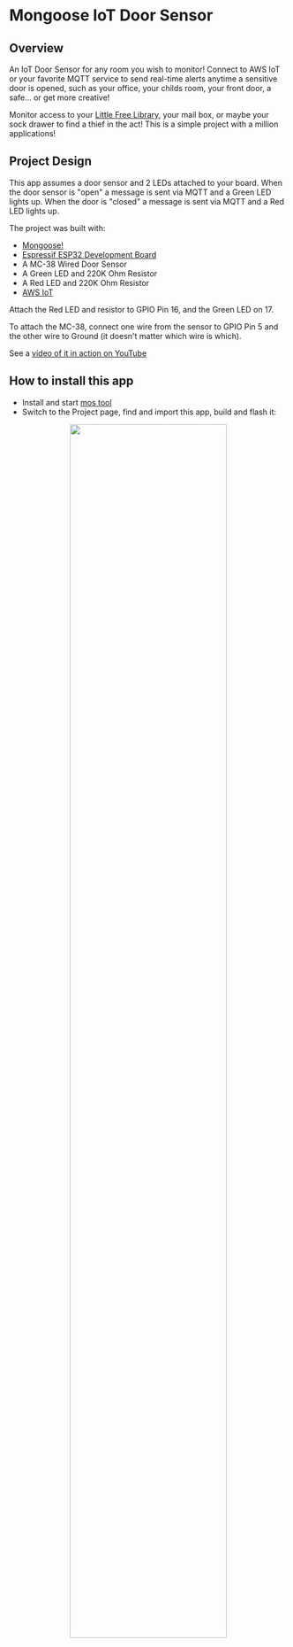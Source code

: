# Mongoose IoT Door Sensor

## Overview

An IoT Door Sensor for any room you wish to monitor!
Connect to AWS IoT or your favorite MQTT service to send real-time alerts anytime a sensitive door is opened, such as your office,
your childs room, your front door, a safe... or get more creative!

Monitor access to your [Little Free Library](https://littlefreelibrary.org/),
your mail box, or maybe your sock drawer to find a thief in the act!
This is a simple project with a million applications!

## Project Design

This app assumes a door sensor and 2 LEDs attached to your board.  When the door sensor is "open" a message is sent via MQTT and a Green LED lights up.  When the door is "closed" a message is sent via MQTT and a Red LED lights up.

The project was built with: 
- [Mongoose!](https://mongoose-os.com/)
- [Espressif ESP32 Development Board](https://www.adafruit.com/product/3269)
- A MC-38 Wired Door Sensor
- A Green LED and 220K Ohm Resistor
- A Red LED and 220K Ohm Resistor
- [AWS IoT](https://aws.amazon.com/iot/)

Attach the Red LED and resistor to GPIO Pin 16, and the Green LED on 17. 

To attach the MC-38, connect one wire from the sensor to GPIO Pin 5 and the other wire to Ground (it doesn't matter which wire is which).

See a [video of it in action on YouTube](https://www.youtube.com/watch?v=v5jblypN28E)

## How to install this app

- Install and start [mos tool](https://mongoose-os.com/software.html)
- Switch to the Project page, find and import this app, build and flash it:

<p align="center">
  <img src="https://mongoose-os.com/images/app1.gif" width="75%">
</p>
